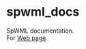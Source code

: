# spwml_docs
SpWML documentation.  
For [Web page](https://masahidemori-simpleappli.github.io/spwml_docs/).
